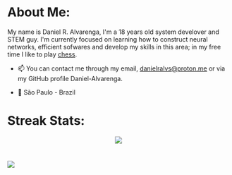 # About Me:

My name is Daniel R. Alvarenga, I'm a 18 years old system develover and STEM guy. I'm currently focused on learning how to construct neural networks, efficient sofwares and develop my skills in this area; in my free time I like to play [chess](https://chess.com/member/Sr-Alvarenga).

- 📫 You can contact me through my email, danielralvs@proton.me or via my GitHub profile Daniel-Alvarenga.

- 🚩 São Paulo - Brazil

# Streak Stats:

<div align="center">
  
  ![](https://github-readme-streak-stats.herokuapp.com/?user=Daniel-Alvarenga&theme=react&hide_border=false)
  
</div>

#
[![](https://visitcount.itsvg.in/api?id=Daniel-Alvarenga&label=Profile%20Views&color=1&pretty=true)](https://visitcount.itsvg.in)
